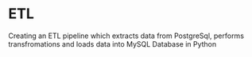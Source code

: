 # ETL
 Creating an ETL pipeline which extracts data from PostgreSql, performs transfromations and loads data into MySQL Database in Python
